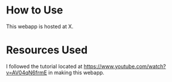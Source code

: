 # How to Use
This webapp is hosted at X.

# Resources Used
I followed the tutorial located at https://www.youtube.com/watch?v=AV04qN6frmE in making this webapp.
